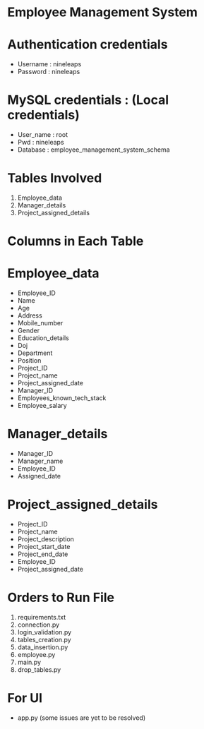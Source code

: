 # Employee Management System 

# Authentication credentials
- Username : nineleaps
- Password : nineleaps

# MySQL credentials : (Local credentials)
- User_name : root
- Pwd : nineleaps
- Database : employee_management_system_schema
  
# Tables Involved
1. Employee_data
2. Manager_details
3. Project_assigned_details

# Columns in Each Table
# Employee_data 
- Employee_ID
- Name
- Age
- Address
- Mobile_number
- Gender
- Education_details
- Doj
- Department
- Position
- Project_ID
- Project_name
- Project_assigned_date
- Manager_ID
- Employees_known_tech_stack
- Employee_salary

# Manager_details
- Manager_ID
- Manager_name
- Employee_ID
- Assigned_date

# Project_assigned_details 
- Project_ID
- Project_name
- Project_description
- Project_start_date
- Project_end_date
- Employee_ID
- Project_assigned_date

# Orders to Run File
1. requirements.txt
2. connection.py
3. login_validation.py
4. tables_creation.py
5. data_insertion.py
6. employee.py
7. main.py
8. drop_tables.py

# For UI
- app.py (some issues are yet to be resolved)
